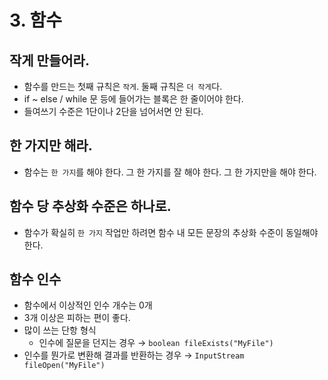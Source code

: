 # 3. 함수

## 작게 만들어라.

- 함수를 만드는 첫째 규칙은 `작게`. 둘째 규칙은 `더 작게`다.
- if ~ else / while 문 등에 들어가는 블록은 한 줄이어야 한다.
- 들여쓰기 수준은 1단이나 2단을 넘어서면 안 된다.

## 한 가지만 해라.

- 함수는 `한 가지`를 해야 한다. 그 한 가지를 잘 해야 한다. 그 한 가지만을 해야 한다.

## 함수 당 추상화 수준은 하나로.

- 함수가 확실히 `한 가지` 작업만 하려면 함수 내 모든 문장의 추상화 수준이 동일해야 한다.

## 함수 인수

- 함수에서 이상적인 인수 개수는 0개
- 3개 이상은 피하는 편이 좋다.
- 많이 쓰는 단항 형식
    - 인수에 질문을 던지는 경우 → `boolean fileExists("MyFile")`
- 인수를 뭔가로 변환해 결과를 반환하는 경우 → `InputStream fileOpen("MyFile")`